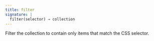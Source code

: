 ```yaml
---
title: filter
signature: |
  filter(selector) ⇒ collection
---
```


Filter the collection to contain only items that match the CSS selector.
